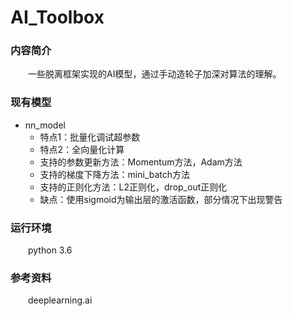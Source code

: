 # AI_Toolbox

### 内容简介

&emsp;&emsp;一些脱离框架实现的AI模型，通过手动造轮子加深对算法的理解。

### 现有模型

- nn_model
  - 特点1：批量化调试超参数
  - 特点2：全向量化计算
  - 支持的参数更新方法：Momentum方法，Adam方法
  - 支持的梯度下降方法：mini_batch方法
  - 支持的正则化方法：L2正则化，drop_out正则化
  - 缺点：使用sigmoid为输出层的激活函数，部分情况下出现警告


### 运行环境

&emsp;&emsp;python 3.6

### 参考资料

&emsp;&emsp;deeplearning.ai
